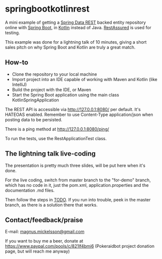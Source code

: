 # springbootkotlinrest
A mini example of getting a [Spring Data REST](https://projects.spring.io/spring-data-rest/) backed entity repository online with 
[Spring Boot](https://spring.io/projects/spring-boot), in [Kotlin](https://kotlinlang.org) instead of Java. 
[RestAssured](http://rest-assured.io) is used for testing.

This example was done for a lightning talk of 10 minutes, giving a short sales pitch on why Spring Boot and Kotlin are truly a great match.

## How-to

* Clone the repository to your local machine
* Import project into an IDE capable of working with Maven and Kotlin (like IntelliJ)
* Build the project with the IDE, or Maven
* Start the Spring Boot application using the main class KotlinSpringApplication

The REST API is accessible via http://127.0.0.1:8080/ per default. It's HATEOAS enabled.
Remember to use Content-Type application/json when posting data to be persisted.

There is a ping method at http://127.0.0.1:8080/ping/

To run the tests, use the RestApplicationTest class.

## The lightning talk live-coding

The presentation is pretty much three slides, will be put here when it's done.

For the live coding, switch from master branch to the "for-demo" branch, which has no code in it,
just the pom.xml, application.properties and the documentation .md files.

Then follow the steps in [TODO](TODO.md). If you run into trouble, peek in the master branch,
as there is a solution there that works.

## Contact/feedback/praise

E-mail: [magnus.mickelsson@gmail.com](mailto:magnus.mickelsson@gmail.com)

If you want to buy me a beer, donate at https://www.paypal.com/pools/c/821lf4bmi6 (Pokeraidbot project donation page, but 
will reach me anyway)
